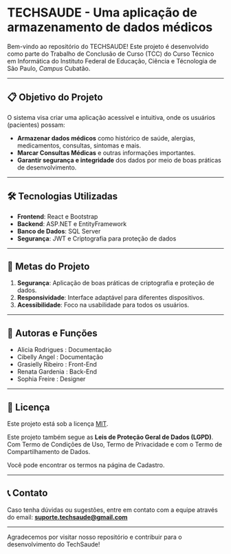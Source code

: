 # TECHSAUDE - Uma aplicação de armazenamento de dados médicos

Bem-vindo ao repositório do TECHSAUDE! Este projeto é desenvolvido como parte do Trabalho de Conclusão de Curso (TCC) do Curso Técnico em Informática do Instituto Federal de Educação, Ciência e Técnologia de São Paulo, _Campus_ Cubatão. 

---

## 📋 Objetivo do Projeto

O sistema visa criar uma aplicação acessível e intuitiva, onde os usuários (pacientes) possam:

- **Armazenar dados médicos** como histórico de saúde, alergias, medicamentos, consultas, sintomas e mais.
- **Marcar Consultas Médicas** e outras informações importantes.
- **Garantir segurança e integridade** dos dados por meio de boas práticas de desenvolvimento.

---

## 🛠️ Tecnologias Utilizadas

- **Frontend**: React e Bootstrap
- **Backend**: ASP.NET e EntityFramework
- **Banco de Dados**: SQL Server 
- **Segurança**: JWT e Criptografia para proteção de dados

---

## 🎯 Metas do Projeto

1. **Segurança**: Aplicação de boas práticas de criptografia e proteção de dados.
2. **Responsividade**: Interface adaptável para diferentes dispositivos.
3. **Acessibilidade**: Foco na usabilidade para todos os usuários.

---
## 🌺 Autoras e Funções

- Alicia Rodrigues : Documentação 
- Cibelly Angel : Documentação
- Grasielly Ribeiro : Front-End
- Renata Gardenia : Back-End
- Sophia Freire : Designer

---

## 📄 Licença

Este projeto está sob a licença [MIT](LICENSE).

Este projeto também segue as **Leis de Proteção Geral de Dados (LGPD)**.
Com Termo de Condições de Uso, Termo de Privacidade e com o Termo de Compartilhamento de Dados.

Você pode encontrar os termos na página de Cadastro.

---

## 📞 Contato

Caso tenha dúvidas ou sugestões, entre em contato com a equipe através do email: **suporte.techsaude@gmail.com**

---

Agradecemos por visitar nosso repositório e contribuir para o desenvolvimento do TechSaude!
